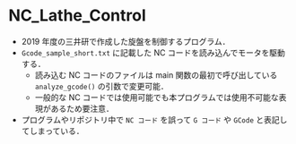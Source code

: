 # NC_Lathe_Control
* 2019 年度の三井研で作成した旋盤を制御するプログラム．
* `Gcode_sample_short.txt` に記載した NC コードを読み込んでモータを駆動する．
  * 読み込む NC コードのファイルは main 関数の最初で呼び出している `analyze_gcode()` の引数で変更可能．
  * 一般的な NC コードでは使用可能でも本プログラムでは使用不可能な表現があるため要注意．
* プログラムやリポジトリ中で `NC コード` を誤って `G コード` や `GCode` と表記してしまっている．
